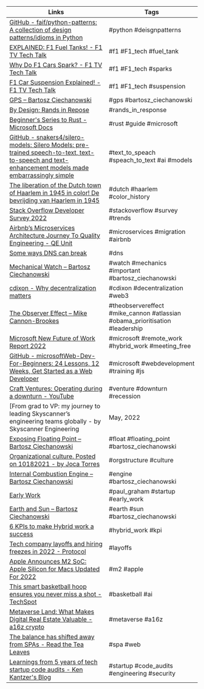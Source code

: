 | Links | Tags |
| ----- | ---- |
| [GitHub - faif/python-patterns: A collection of design patterns/idioms in Python](https://github.com/faif/python-patterns) |  #python #deisgnpatterns |
| [EXPLAINED: F1 Fuel Tanks! - F1 TV Tech Talk](https://youtu.be/YQsvU8_bb4Q) | #f1 #F1_tech #fuel_tank |
| [Why Do F1 Cars Spark? - F1 TV Tech Talk](https://youtu.be/8R1FTBGlBSI) | #f1 #F1_tech #sparks |
| [F1 Car Suspension Explained! - F1 TV Tech Talk](https://youtu.be/edcGX50fWj8) | #f1 #F1_tech #suspension |
| [GPS – Bartosz Ciechanowski](https://ciechanow.ski/gps/) |#gps #bartosz_ciechanowski |
| [By Design; Rands in Repose](https://randsinrepose.com/archives/by-design/) | #rands_in_response |
| [Beginner's Series to Rust - Microsoft Docs](https://docs.microsoft.com/en-us/shows/beginners-series-to-rust/) | #rust #guide #microsoft |
| [GitHub - snakers4/silero-models: Silero Models: pre-trained speech-to-text, text-to-speech and text-enhancement models made embarrassingly simple](https://github.com/snakers4/silero-models) | #text_to_speach #speach_to_text #ai #models |
| [The liberation of the Dutch town of Haarlem in 1945 in color! De bevrijding van Haarlem in 1945](https://youtu.be/i0QeQRbq47M) | #dutch #haarlem #color_history |
| [Stack Overflow Developer Survey 2022](https://survey.stackoverflow.co/2022) | #stackoverflow  #survey #trends |
| [Airbnb’s Microservices Architecture Journey To Quality Engineering - QE Unit](https://medium.com/qe-unit/airbnbs-microservices-architecture-journey-to-quality-engineering-d5a490e6ba4f) | #microservices #migration #airbnb |
| [Some ways DNS can break](https://jvns.ca/blog/2022/01/15/some-ways-dns-can-break/) | #dns |
| [Mechanical Watch – Bartosz Ciechanowski](https://ciechanow.ski/mechanical-watch/) | #watch #mechanics #important #bartosz_ciechanowski |
| [cdixon - Why decentralization matters](https://cdixon.org/2018/02/18/why-decentralization-matters) | #cdixon #decentralization #web3 |
| [The Observer Effect – Mike Cannon-Brookes](https://www.theobservereffect.org/mikecannonbrookes.html) | #theobservereffect #mike_cannon #atlassian #obama_prioritisation #leadership  |
| [Microsoft New Future of Work Report 2022](https://www.microsoft.com/en-us/research/uploads/prod/2022/04/Microsoft-New-Future-of-Work-Report-2022.pdf)| #microsoft #remote_work #hybrid_work #meeting_free |
| [GitHub - microsoftWeb-Dev-For-Beginners: 24 Lessons, 12 Weeks, Get Started as a Web Developer](https://github.com/microsoft/Web-Dev-For-Beginners) | #microsoft #webdevelopment #training #js |
| [Craft Ventures: Operating during a downturn - YouTube](https://www.youtube.com/watch?v=vBkzm4a7iY4) | #venture #downturn #recession |
| [From grad to VP: my journey to leading Skyscanner’s engineering teams globally - by Skyscanner Engineering | May, 2022 | Medium](https://medium.com/@SkyscannerEng/from-grad-to-vp-my-journey-to-leading-skyscanners-engineering-teams-globally-793f1cd44cf0) | #engineering_management #leadership |
| [Exposing Floating Point – Bartosz Ciechanowski](https://ciechanow.ski/exposing-floating-point/) | #float #floating_point #bartosz_ciechanowski |
| [Organizational culture. Posted on 10182021 - by Joca Torres](https://jocatorres.medium.com/organizational-culture-d26c5dc170ea) | #orgstructure  #culture |
| [Internal Combustion Engine – Bartosz Ciechanowski](https://ciechanow.ski/internal-combustion-engine/) | #engine #bartosz_ciechanowski |
| [Early Work](http://paulgraham.com/early.html) | #paul_graham #startup #early_work |
| [Earth and Sun – Bartosz Ciechanowski](https://ciechanow.ski/earth-and-sun/) | #earth #sun #bartosz_ciechanowski |
| [6 KPIs to make Hybrid work a success](https://www.worklytics.co/blog/6-kpis-to-make-hybrid-work-a-success) | #hybrid_work #kpi  |
| [Tech company layoffs and hiring freezes in 2022 - Protocol](https://www.protocol.com/workplace/tech-company-layoffs-2022) | #layoffs |
| [Apple Announces M2 SoC: Apple Silicon for Macs Updated For 2022](https://www.anandtech.com/show/17431/apple-announces-m2-soc-apple-silicon-updated-for-2022) | #m2 #apple |
| [This smart basketball hoop ensures you never miss a shot - TechSpot](https://www.techspot.com/news/94858-smart-basketball-hoop-ensures-you-never-miss-shot.html) | #basketball #ai |
| [Metaverse Land: What Makes Digital Real Estate Valuable - a16z crypto](https://a16zcrypto.com/metaverse-real-estate-digital-land-value-to-users) | #metaverse #a16z |
| [The balance has shifted away from SPAs - Read the Tea Leaves](https://nolanlawson.com/2022/05/21/the-balance-has-shifted-away-from-spas) | #spa #web |
| [Learnings from 5 years of tech startup code audits - Ken Kantzer's Blog](https://kenkantzer.com/learnings-from-5-years-of-tech-startup-code-audits) | #startup #code_audits #engineering #security |